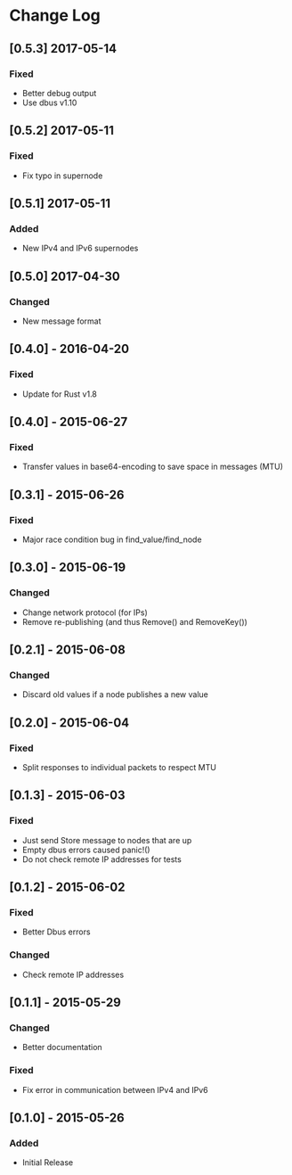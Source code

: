 # Change Log

## [0.5.3] 2017-05-14
### Fixed
- Better debug output
- Use dbus v1.10

## [0.5.2] 2017-05-11
### Fixed
- Fix typo in supernode

## [0.5.1] 2017-05-11
### Added
- New IPv4 and IPv6 supernodes

## [0.5.0] 2017-04-30
### Changed
- New message format

## [0.4.0] - 2016-04-20
### Fixed
- Update for Rust v1.8

## [0.4.0] - 2015-06-27
### Fixed
- Transfer values in base64-encoding to save space in messages (MTU)

## [0.3.1] - 2015-06-26
### Fixed
- Major race condition bug in find_value/find_node

## [0.3.0] - 2015-06-19
### Changed
- Change network protocol (for IPs)
- Remove re-publishing (and thus Remove() and RemoveKey())

## [0.2.1] - 2015-06-08
### Changed
- Discard old values if a node publishes a new value

## [0.2.0] - 2015-06-04
### Fixed
- Split responses to individual packets to respect MTU

## [0.1.3] - 2015-06-03
### Fixed
- Just send Store message to nodes that are up
- Empty dbus errors caused panic!()
- Do not check remote IP addresses for tests

## [0.1.2] - 2015-06-02
### Fixed
- Better Dbus errors
### Changed
- Check remote IP addresses

## [0.1.1] - 2015-05-29
### Changed
- Better documentation
### Fixed
- Fix error in communication between IPv4 and IPv6

## [0.1.0] - 2015-05-26
### Added
- Initial Release


